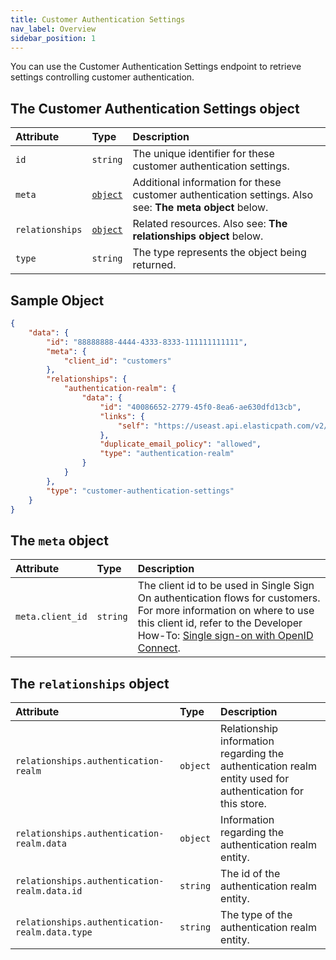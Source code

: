 ```yaml
---
title: Customer Authentication Settings
nav_label: Overview
sidebar_position: 1
---
```


You can use the Customer Authentication Settings endpoint to retrieve settings controlling customer authentication.

## The Customer Authentication Settings object

| Attribute | Type | Description |
| :--- | :--- | :--- |
| `id` | `string` | The unique identifier for these customer authentication settings. |
| `meta` | [`object`](#the-meta-object) | Additional information for these customer authentication settings. Also see: **The meta object** below. |
| `relationships` | [`object`](#the-relationships-object) | Related resources. Also see: **The relationships object** below. |
| `type` | `string` | The type represents the object being returned. |

## Sample Object

```json
{
    "data": {
        "id": "88888888-4444-4333-8333-111111111111",
        "meta": {
            "client_id": "customers"
        },
        "relationships": {
            "authentication-realm": {
                "data": {
                    "id": "40086652-2779-45f0-8ea6-ae630dfd13cb",
                    "links": {
                        "self": "https://useast.api.elasticpath.com/v2/authentication-realms/40086652-2779-45f0-8ea6-ae630dfd13cb"
                    },
                    "duplicate_email_policy": "allowed",
                    "type": "authentication-realm"
                }
            }
        },
        "type": "customer-authentication-settings"
    }
}
```

## The `meta` object

| Attribute | Type | Description |
| :--- | :--- | :--- |
| `meta.client_id` | `string` | The client id to be used in Single Sign On authentication flows for customers. For more information on where to use this client id, refer to the Developer How-To: [Single sign-on with OpenID Connect](/docs/commerce-cloud/authentication/single-sign-on/get-single-sign-on-customer-token). |

## The `relationships` object

| Attribute | Type | Description |
| :--- | :--- | :--- |
| `relationships.authentication-realm` | `object` | Relationship information regarding the authentication realm entity used for authentication for this store. |
| `relationships.authentication-realm.data` | `object` | Information regarding the authentication realm entity. |
| `relationships.authentication-realm.data.id` | `string` | The id of the authentication realm entity. |
| `relationships.authentication-realm.data.type` | `string` | The type of the authentication realm entity. |
